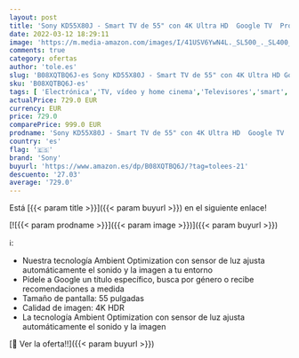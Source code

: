 ```yaml
---
layout: post
title: 'Sony KD55X80J - Smart TV de 55" con 4K Ultra HD  Google TV  Processor X1  Triluminos Pro  HDR  modelo 2021  color negro '
date: 2022-03-12 18:29:11
image: 'https://m.media-amazon.com/images/I/41USV6YwN4L._SL500_._SL400_.jpg'
comments: true
category: ofertas
author: 'tole.es'
slug: 'B08XQTBQ6J-es Sony KD55X80J - Smart TV de 55" con 4K Ultra HD Google TV...'
sku: 'B08XQTBQ6J-es'
tags: [ 'Electrónica','TV, vídeo y home cinema','Televisores','smart','sony','tv', ]
actualPrice: 729.0 EUR
currency: EUR
price: 729.0
comparePrice: 999.0 EUR
prodname: 'Sony KD55X80J - Smart TV de 55" con 4K Ultra HD  Google TV  Processor X1  Triluminos Pro  HDR  modelo 2021  color negro '
country: 'es'
flag: '🇪🇸'
brand: 'Sony'
buyurl: 'https://www.amazon.es/dp/B08XQTBQ6J/?tag=tolees-21'
descuento: '27.03'
average: '729.0'
---
```


Está [{{< param title >}}]({{< param buyurl >}}) en el siguiente enlace!

[![{{< param prodname >}}]({{< param image >}})]({{< param buyurl >}})

ℹ️:

- Nuestra tecnología Ambient Optimization con sensor de luz ajusta automáticamente el sonido y la imagen a tu entorno
- Pídele a Google un título específico, busca por género o recibe recomendaciones a medida
- Tamaño de pantalla: 55 pulgadas
- Calidad de imagen: 4K HDR
- La tecnología Ambient Optimization con sensor de luz ajusta automáticamente el sonido y la imagen

[🛒 Ver la oferta!!]({{< param buyurl >}})
